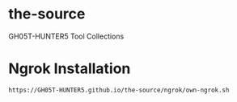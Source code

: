 # the-source
GH05T-HUNTER5 Tool Collections

# Ngrok Installation

```
https://GH05T-HUNTER5.github.io/the-source/ngrok/own-ngrok.sh
```
